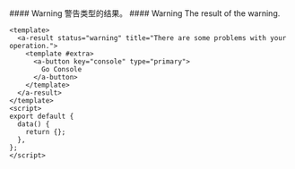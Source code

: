<cn>
#### Warning
警告类型的结果。
</cn>

<us>
#### Warning
The result of the warning.
</us>

```vue
<template>
  <a-result status="warning" title="There are some problems with your operation.">
    <template #extra>
      <a-button key="console" type="primary">
        Go Console
      </a-button>
    </template>
  </a-result>
</template>
<script>
export default {
  data() {
    return {};
  },
};
</script>
```
